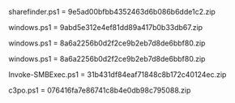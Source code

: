 
sharefinder.ps1 = 9e5ad00bfbb4352463d6b086b6dde1c2.zip

windows.ps1 = 9abd5e312e4ef81dd89a417b0b33db67.zip

windows.ps1 = 8a6a2256b0d2f2ce9b2eb7d8de6bbf80.zip

windows.ps1 = 8a6a2256b0d2f2ce9b2eb7d8de6bbf80.zip

Invoke-SMBExec.ps1 = 31b431df84eaf71848c8b172c40124ec.zip

c3po.ps1 = 076416fa7e86741c8b4e0db98c795088.zip
